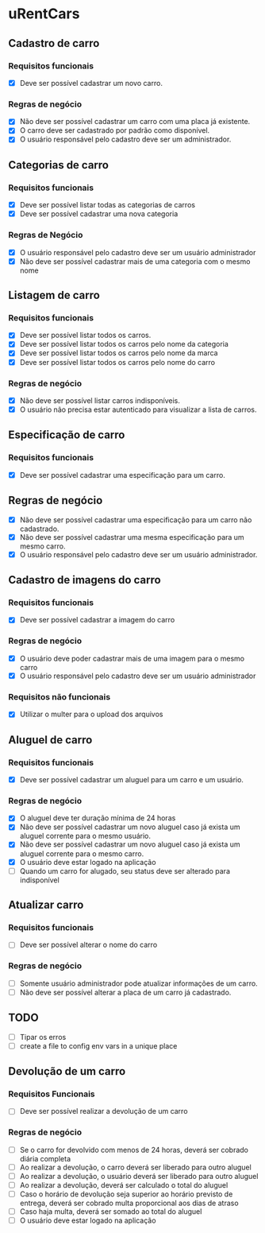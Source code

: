 # uRentCars

## Cadastro de carro

### Requisitos funcionais

- [x] Deve ser possível cadastrar um novo carro.

### Regras de negócio

- [x] Não deve ser possível cadastrar um carro com uma placa já existente.
- [x] O carro deve ser cadastrado por padrão como disponível.
- [x] O usuário responsável pelo cadastro deve ser um administrador.

## Categorias de carro

### Requisitos funcionais

- [x] Deve ser possível listar todas as categorias de carros
- [x] Deve ser possível cadastrar uma nova categoria

### Regras de Negócio

- [x] O usuário responsável pelo cadastro deve ser um usuário administrador
- [x] Não deve ser possível cadastrar mais de uma categoria com o mesmo nome

## Listagem de carro

### Requisitos funcionais

- [x] Deve ser possível listar todos os carros.
- [x] Deve ser possível listar todos os carros pelo nome da categoria
- [x] Deve ser possível listar todos os carros pelo nome da marca
- [x] Deve ser possível listar todos os carros pelo nome do carro

### Regras de negócio

- [x] Não deve ser possível listar carros indisponíveis.
- [x] O usuário não precisa estar autenticado para visualizar a lista de carros.

## Especificação de carro

### Requisitos funcionais

- [x] Deve ser possível cadastrar uma especificação para um carro.

## Regras de negócio

- [x] Não deve ser possível cadastrar uma especificação para um carro não cadastrado.
- [x] Não deve ser possível cadastrar uma mesma especificação para um mesmo carro.
- [x] O usuário responsável pelo cadastro deve ser um usuário administrador.

## Cadastro de imagens do carro

### Requisitos funcionais

- [x] Deve ser possível cadastrar a imagem do carro

### Regras de negócio

- [x] O usuário deve poder cadastrar mais de uma imagem para o mesmo carro
- [x] O usuário responsável pelo cadastro deve ser um usuário administrador

### Requisitos não funcionais

- [x] Utilizar o multer para o upload dos arquivos

## Aluguel de carro

### Requisitos funcionais

- [x] Deve ser possível cadastrar um aluguel para um carro e um usuário.

### Regras de negócio

- [x] O aluguel deve ter duração mínima de 24 horas
- [x] Não deve ser possível cadastrar um novo aluguel caso já exista um aluguel corrente para o mesmo usuário.
- [x] Não deve ser possível cadastrar um novo aluguel caso já exista um aluguel corrente para o mesmo carro.
- [x] O usuário deve estar logado na aplicação
- [ ] Quando um carro for alugado, seu status deve ser alterado para indisponível

## Atualizar carro

### Requisitos funcionais

- [ ] Deve ser possível alterar o nome do carro

### Regras de negócio

- [ ] Somente usuário administrador pode atualizar informações de um carro.
- [ ] Não deve ser possível alterar a placa de um carro já cadastrado.

## TODO

- [ ] Tipar os erros
- [ ] create a file to config env vars in a unique place

## Devolução de um carro

### Requisitos Funcionais

- [ ] Deve ser possível realizar a devolução de um carro

### Regras de negócio

- [ ] Se o carro for devolvido com menos de 24 horas, deverá ser cobrado diária completa
- [ ] Ao realizar a devolução, o carro deverá ser liberado para outro aluguel
- [ ] Ao realizar a devolução, o usuário deverá ser liberado para outro aluguel
- [ ] Ao realizar a devolução, deverá ser calculado o total do aluguel
- [ ] Caso o horário de devolução seja superior ao horário previsto de entrega, deverá ser cobrado multa proporcional aos dias de atraso
- [ ] Caso haja multa, deverá ser somado ao total do aluguel
- [ ] O usuário deve estar logado na aplicação
